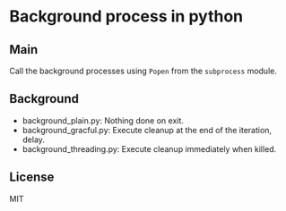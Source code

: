 # Background process in python

## Main

Call the background processes using `Popen` from the `subprocess` module.

## Background

* background_plain.py: Nothing done on exit.
* background_gracful.py: Execute cleanup at the end of the iteration, delay.
* background_threading.py: Execute cleanup immediately when killed.

## License

MIT
